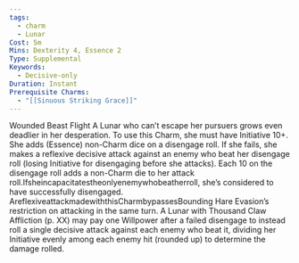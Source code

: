 ```yaml
---
tags:
  - charm
  - Lunar
Cost: 5m
Mins: Dexterity 4, Essence 2
Type: Supplemental
Keywords:
  - Decisive-only
Duration: Instant
Prerequisite Charms:
  - "[[Sinuous Striking Grace]]"
---
```

Wounded Beast Flight A Lunar who can’t escape her pursuers grows even deadlier in her desperation. To use this Charm, she must have Initiative 10+. She adds (Essence) non-Charm dice on a disengage roll. If she fails, she makes a reflexive decisive attack against an enemy who beat her disengage roll (losing Initiative for disengaging before she attacks). Each 10 on the disengage roll adds a non-Charm die to her attack roll.Ifsheincapacitatestheonlyenemywhobeatherroll, she’s considered to have successfully disengaged. AreflexiveattackmadewiththisCharmbypassesBounding Hare Evasion’s restriction on attacking in the same turn. A Lunar with Thousand Claw Affliction (p. XX) may pay one Willpower after a failed disengage to instead roll a single decisive attack against each enemy who beat it, dividing her Initiative evenly among each enemy hit (rounded up) to determine the damage rolled.